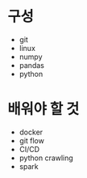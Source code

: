 # 구성

* git
* linux
* numpy
* pandas
* python

# 배워야 할 것

* docker
* git flow
* CI/CD
* python crawling
* spark